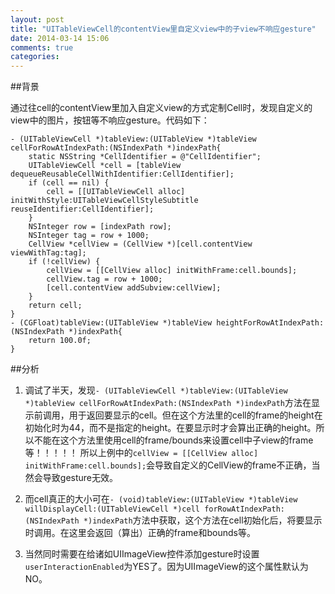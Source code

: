 ```yaml
---
layout: post
title: "UITableViewCell的contentView里自定义view中的子view不响应gesture"
date: 2014-03-14 15:06
comments: true
categories: 
---
```


##背景

通过往cell的contentView里加入自定义view的方式定制Cell时，发现自定义的view中的图片，按钮等不响应gesture。<!--more-->代码如下：

```
- (UITableViewCell *)tableView:(UITableView *)tableView cellForRowAtIndexPath:(NSIndexPath *)indexPath{
    static NSString *CellIdentifier = @"CellIdentifier";
    UITableViewCell *cell = [tableView dequeueReusableCellWithIdentifier:CellIdentifier];
    if (cell == nil) {
        cell = [[UITableViewCell alloc] initWithStyle:UITableViewCellStyleSubtitle reuseIdentifier:CellIdentifier];
    }
    NSInteger row = [indexPath row];
    NSInteger tag = row + 1000;
    CellView *cellView = (CellView *)[cell.contentView viewWithTag:tag];
    if (!cellView) {
        cellView = [[CellView alloc] initWithFrame:cell.bounds];
        cellView.tag = row + 1000;
        [cell.contentView addSubview:cellView];
    }
    return cell;
}
- (CGFloat)tableView:(UITableView *)tableView heightForRowAtIndexPath:(NSIndexPath *)indexPath{
    return 100.0f;
}
``` 

##分析

1. 调试了半天，发现`- (UITableViewCell *)tableView:(UITableView *)tableView cellForRowAtIndexPath:(NSIndexPath *)indexPath`方法在显示前调用，用于返回要显示的cell。但在这个方法里的cell的frame的height在初始化时为44，而不是指定的height。在要显示时才会算出正确的height。所以不能在这个方法里使用cell的frame/bounds来设置cell中子view的frame等！！！！！  所以上例中的`cellView = [[CellView alloc] initWithFrame:cell.bounds];`会导致自定义的CellView的frame不正确，当然会导致gesture无效。 

2. 而cell真正的大小可在`- (void)tableView:(UITableView *)tableView willDisplayCell:(UITableViewCell *)cell forRowAtIndexPath:(NSIndexPath *)indexPath`方法中获取，这个方法在cell初始化后，将要显示时调用。在这里会返回（算出）正确的frame和bounds等。   


3. 当然同时需要在给诸如UIImageView控件添加gesture时设置`userInteractionEnabled`为YES了。因为UIImageView的这个属性默认为NO。